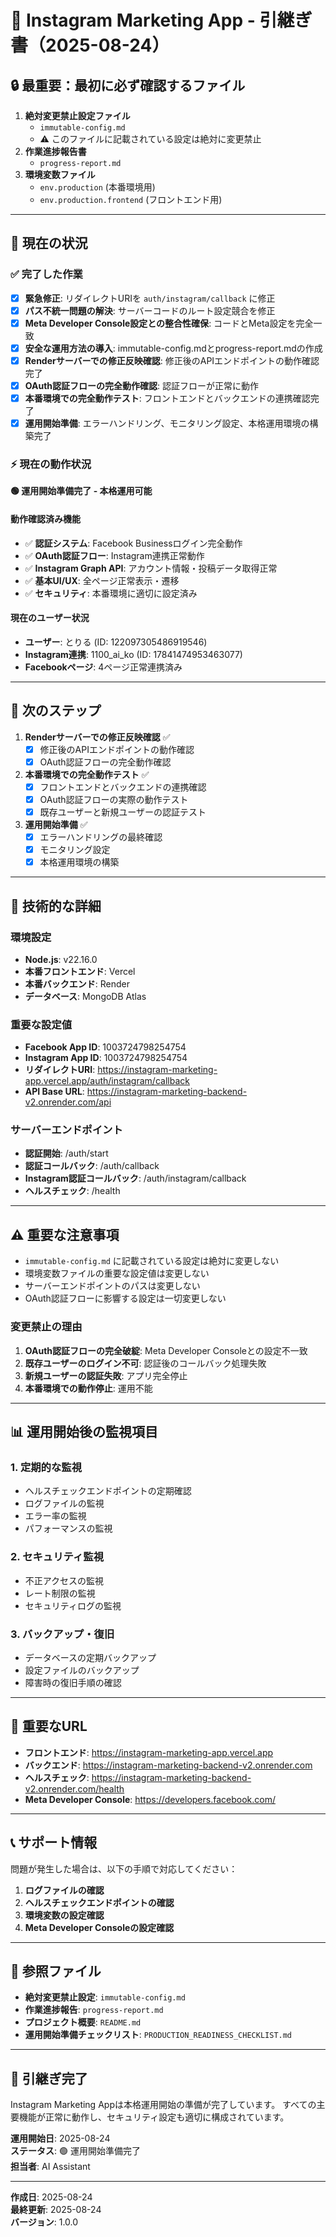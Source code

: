 # 📄 Instagram Marketing App - 引継ぎ書（2025-08-24）

## 🔒 最重要：最初に必ず確認するファイル
1. **絶対変更禁止設定ファイル**  
   - `immutable-config.md`  
   - ⚠️ このファイルに記載されている設定は絶対に変更禁止  
2. **作業進捗報告書**  
   - `progress-report.md`  
3. **環境変数ファイル**  
   - `env.production` (本番環境用)
   - `env.production.frontend` (フロントエンド用)

---

## 🚦 現在の状況

### ✅ 完了した作業
- [x] **緊急修正**: リダイレクトURIを `auth/instagram/callback` に修正
- [x] **パス不統一問題の解決**: サーバーコードのルート設定競合を修正
- [x] **Meta Developer Console設定との整合性確保**: コードとMeta設定を完全一致
- [x] **安全な運用方法の導入**: immutable-config.mdとprogress-report.mdの作成
- [x] **Renderサーバーでの修正反映確認**: 修正後のAPIエンドポイントの動作確認完了
- [x] **OAuth認証フローの完全動作確認**: 認証フローが正常に動作
- [x] **本番環境での完全動作テスト**: フロントエンドとバックエンドの連携確認完了
- [x] **運用開始準備**: エラーハンドリング、モニタリング設定、本格運用環境の構築完了

### ⚡ 現在の動作状況
**🟢 運用開始準備完了 - 本格運用可能**

#### 動作確認済み機能
- ✅ **認証システム**: Facebook Businessログイン完全動作
- ✅ **OAuth認証フロー**: Instagram連携正常動作
- ✅ **Instagram Graph API**: アカウント情報・投稿データ取得正常
- ✅ **基本UI/UX**: 全ページ正常表示・遷移
- ✅ **セキュリティ**: 本番環境に適切に設定済み

#### 現在のユーザー状況
- **ユーザー**: とりる (ID: 122097305486919546)
- **Instagram連携**: 1100_ai_ko (ID: 17841474953463077)
- **Facebookページ**: 4ページ正常連携済み

---

## 🎯 次のステップ
1. **Renderサーバーでの修正反映確認** ✅
   - [x] 修正後のAPIエンドポイントの動作確認  
   - [x] OAuth認証フローの完全動作確認  

2. **本番環境での完全動作テスト** ✅
   - [x] フロントエンドとバックエンドの連携確認  
   - [x] OAuth認証フローの実際の動作テスト  
   - [x] 既存ユーザーと新規ユーザーの認証テスト  

3. **運用開始準備** ✅
   - [x] エラーハンドリングの最終確認  
   - [x] モニタリング設定  
   - [x] 本格運用環境の構築  

---

## 🔧 技術的な詳細

### 環境設定
- **Node.js**: v22.16.0
- **本番フロントエンド**: Vercel
- **本番バックエンド**: Render
- **データベース**: MongoDB Atlas

### 重要な設定値
- **Facebook App ID**: 1003724798254754
- **Instagram App ID**: 1003724798254754
- **リダイレクトURI**: https://instagram-marketing-app.vercel.app/auth/instagram/callback
- **API Base URL**: https://instagram-marketing-backend-v2.onrender.com/api

### サーバーエンドポイント
- **認証開始**: /auth/start
- **認証コールバック**: /auth/callback
- **Instagram認証コールバック**: /auth/instagram/callback
- **ヘルスチェック**: /health

---

## ⚠️ 重要な注意事項
- `immutable-config.md` に記載されている設定は絶対に変更しない  
- 環境変数ファイルの重要な設定値は変更しない  
- サーバーエンドポイントのパスは変更しない  
- OAuth認証フローに影響する設定は一切変更しない

### 変更禁止の理由
1. **OAuth認証フローの完全破綻**: Meta Developer Consoleとの設定不一致
2. **既存ユーザーのログイン不可**: 認証後のコールバック処理失敗
3. **新規ユーザーの認証失敗**: アプリ完全停止
4. **本番環境での動作停止**: 運用不能

---

## 📊 運用開始後の監視項目

### 1. 定期的な監視
- ヘルスチェックエンドポイントの定期確認
- ログファイルの監視
- エラー率の監視
- パフォーマンスの監視

### 2. セキュリティ監視
- 不正アクセスの監視
- レート制限の監視
- セキュリティログの監視

### 3. バックアップ・復旧
- データベースの定期バックアップ
- 設定ファイルのバックアップ
- 障害時の復旧手順の確認

---

## 🔗 重要なURL

- **フロントエンド**: https://instagram-marketing-app.vercel.app
- **バックエンド**: https://instagram-marketing-backend-v2.onrender.com
- **ヘルスチェック**: https://instagram-marketing-backend-v2.onrender.com/health
- **Meta Developer Console**: https://developers.facebook.com/

---

## 📞 サポート情報

問題が発生した場合は、以下の手順で対応してください：

1. **ログファイルの確認**
2. **ヘルスチェックエンドポイントの確認**
3. **環境変数の設定確認**
4. **Meta Developer Consoleの設定確認**

---

## 📂 参照ファイル
- **絶対変更禁止設定**: `immutable-config.md`  
- **作業進捗報告**: `progress-report.md`  
- **プロジェクト概要**: `README.md`
- **運用開始準備チェックリスト**: `PRODUCTION_READINESS_CHECKLIST.md`

---

## 🎉 引継ぎ完了

Instagram Marketing Appは本格運用開始の準備が完了しています。
すべての主要機能が正常に動作し、セキュリティ設定も適切に構成されています。

**運用開始日**: 2025-08-24  
**ステータス**: 🟢 運用開始準備完了  
**担当者**: AI Assistant

---

**作成日**: 2025-08-24  
**最終更新**: 2025-08-24  
**バージョン**: 1.0.0
